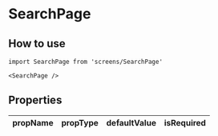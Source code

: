 # SearchPage

## How to use

```
import SearchPage from 'screens/SearchPage'
```

```
<SearchPage />
```

## Properties

| propName | propType | defaultValue | isRequired |
| - | - | - | - |
